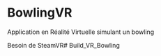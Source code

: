 # BowlingVR

Application en Réalité Virtuelle simulant un bowling

Besoin de SteamVR# Build_VR_Bowling
